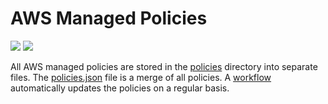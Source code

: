 # AWS Managed Policies

![](https://shields.io/date/1704695495.svg?label=last%20run)
![](https://shields.io/date/1704695495.svg?label=last%20updated)

All AWS managed policies are stored in the [policies](policies) directory into
separate files. The [policies.json](policies/policies.json) file is a merge of
all policies. A [workflow](.github/workflows/list-policies.yaml) automatically
updates the policies on a regular basis.
